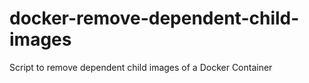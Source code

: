 # docker-remove-dependent-child-images
Script to remove dependent child images of a Docker Container
